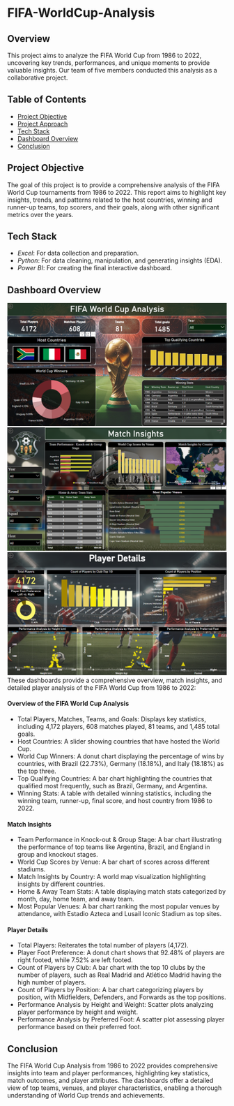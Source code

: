 # FIFA-WorldCup-Analysis

## Overview
This project aims to analyze the FIFA World Cup from 1986 to 2022, uncovering key trends, performances, and unique moments to provide valuable insights. Our team of five members conducted this analysis as a collaborative project.

## Table of Contents
- [Project Objective](#project-description)
- [Project Approach](#project-description)
- [Tech Stack](#tech-stack)
- [Dashboard Overview](#dashboard-overview)
- [Conclusion](#Conclusion)

## Project Objective
The goal of this project is to provide a comprehensive analysis of the FIFA World Cup tournaments from 1986 to 2022. This report aims to highlight key insights, trends, and patterns related to the host countries, winning and runner-up teams, top scorers, and their goals, along with other significant metrics over the years. 

## Tech Stack
- *Excel*: For data collection and preparation.
- *Python*: For data cleaning, manipulation, and generating insights (EDA).
- *Power BI*: For creating the final interactive dashboard.

## Dashboard Overview
![alt text](Assets/screenshot_1.png)
![alt text](Assets/screenshot_2.png)
![alt text](Assets/screenshot_3.png)
These dashboards provide a comprehensive overview, match insights, and detailed player analysis of the FIFA World Cup from 1986 to 2022:

#### Overview of the FIFA World Cup Analysis
- Total Players, Matches, Teams, and Goals: Displays key statistics, including 4,172 players, 608 matches played, 81 teams, and 1,485 total goals.
- Host Countries: A slider showing countries that have hosted the World Cup.
- World Cup Winners: A donut chart displaying the percentage of wins by countries, with Brazil (22.73%), Germany (18.18%), and Italy (18.18%) as the top three.
- Top Qualifying Countries: A bar chart highlighting the countries that qualified most frequently, such as Brazil, Germany, and Argentina.
- Winning Stats: A table with detailed winning statistics, including the winning team, runner-up, final score, and host country from 1986 to 2022.

#### Match Insights
- Team Performance in Knock-out & Group Stage: A bar chart illustrating the performance of top teams like Argentina, Brazil, and England in group and knockout stages.
- World Cup Scores by Venue: A bar chart of scores across different stadiums.
- Match Insights by Country: A world map visualization highlighting insights by different countries.
- Home & Away Team Stats: A table displaying match stats categorized by month, day, home team, and away team.
- Most Popular Venues: A bar chart ranking the most popular venues by attendance, with Estadio Azteca and Lusail Iconic Stadium as top sites.

#### Player Details
- Total Players: Reiterates the total number of players (4,172).
- Player Foot Preference: A donut chart shows that 92.48% of players are right footed, while 7.52% are left footed.
- Count of Players by Club: A bar chart with the top 10 clubs by the number of players, such as Real Madrid and Atlético Madrid having the high number of players.
- Count of Players by Position: A bar chart categorizing players by position, with Midfielders, Defenders, and Forwards as the top positions.
- Performance Analysis by Height and Weight: Scatter plots analyzing player performance by height and weight.
- Performance Analysis by Preferred Foot: A scatter plot assessing player performance based on their preferred foot.


## Conclusion
The FIFA World Cup Analysis from 1986 to 2022 provides comprehensive insights into team and player performances, highlighting key statistics, match outcomes, and player attributes. The dashboards offer a detailed view of top teams, venues, and player characteristics, enabling a thorough understanding of World Cup trends and achievements.






